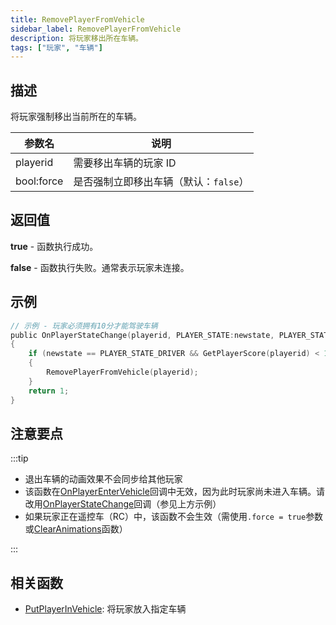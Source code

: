 ```yaml
---
title: RemovePlayerFromVehicle
sidebar_label: RemovePlayerFromVehicle
description: 将玩家移出所在车辆。
tags: ["玩家", "车辆"]
---
```


## 描述

将玩家强制移出当前所在的车辆。

| 参数名     | 说明                                  |
| ---------- | ------------------------------------- |
| playerid   | 需要移出车辆的玩家 ID                 |
| bool:force | 是否强制立即移出车辆（默认：`false`） |

## 返回值

**true** - 函数执行成功。

**false** - 函数执行失败。通常表示玩家未连接。

## 示例

```c
// 示例 - 玩家必须拥有10分才能驾驶车辆
public OnPlayerStateChange(playerid, PLAYER_STATE:newstate, PLAYER_STATE:oldstate)
{
    if (newstate == PLAYER_STATE_DRIVER && GetPlayerScore(playerid) < 10) // PLAYER_STATE_DRIVER = 2
    {
        RemovePlayerFromVehicle(playerid);
    }
    return 1;
}
```

## 注意要点

:::tip

- 退出车辆的动画效果不会同步给其他玩家
- 该函数在[OnPlayerEnterVehicle](../callbacks/OnPlayerEnterVehicle)回调中无效，因为此时玩家尚未进入车辆。请改用[OnPlayerStateChange](../callbacks/OnPlayerStateChange)回调（参见上方示例）
- 如果玩家正在遥控车（RC）中，该函数不会生效（需使用`.force = true`参数或[ClearAnimations](ClearAnimations)函数）

:::

## 相关函数

- [PutPlayerInVehicle](PutPlayerInVehicle): 将玩家放入指定车辆
